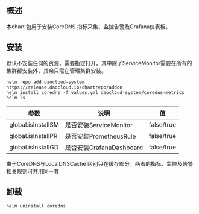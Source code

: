 
## 概述

本chart 包用于安装CoreDNS 指标采集、监控告警及Grafana仪表板。


## 安装

默认不安装任何的资源，需要指定打开。其中除了ServiceMonitor需要在所有的集群都安装外，其余只需在管理集群安装。

```
helm repo add daocloud-system https://release.daocloud.io/chartrepo/addon
helm install coredns -f values.yml daocloud-system/coredns-metrics
helm ls
```


参数 | 说明 | 值
---|---|---
global.isInstallSM | 是否安装ServiceMonitor | false/true
global.isInstallPR | 是否安装PrometheusRule | false/true
global.isInstallGD | 是否安装GrafanaDashboard | false/true


由于CoreDNS与LocalDNSCache 区别只在缓存部分，两者的指标、监控及告警相关规则可共用同一套

## 卸载

```
helm uninstall coredns
```
